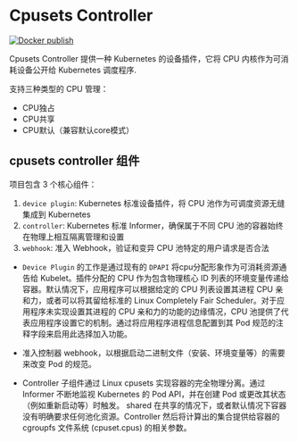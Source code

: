 # Cpusets Controller
[![Docker publish](https://github.com/kubeservice-stack/cpusets-controller/actions/workflows/ci.yml/badge.svg?branch=main)](https://github.com/kubeservice-stack/cpusets-controller/actions/workflows/ci.yml)

Cpusets Controller 提供一种 Kubernetes 的设备插件，它将 CPU 内核作为可消耗设备公开给 Kubernetes 调度程序.

支持三种类型的 CPU 管理：

 - CPU独占
 - CPU共享
 - CPU默认（兼容默认core模式）
 
## cpusets controller 组件

项目包含 3 个核心组件：

1. `device plugin`: Kubernetes 标准设备插件，将 CPU 池作为可调度资源无缝集成到 Kubernetes
2. `controller`: Kubernetes 标准 Informer，确保属于不同 CPU 池的容器始终在物理上相互隔离管理和设置
3. `webhook`: 准入 Webhook，验证和变异 CPU 池特定的用户请求是否合法

* `Device Plugin` 的工作是通过现有的 `DPAPI` 将cpu分配形象作为可消耗资源通告给 Kubelet。插件分配的 CPU 作为包含物理核心 ID 列表的环境变量传递给容器。默认情况下，应用程序可以根据给定的 CPU 列表设置其进程 CPU 亲和力，或者可以将其留给标准的 Linux Completely Fair Scheduler。对于应用程序未实现设置其进程的 CPU 亲和力的功能的边缘情况，CPU 池提供了代表应用程序设置它的机制。通过将应用程序进程信息配置到其 Pod 规范的注释字段来启用此选择加入功能。

* 准入控制器 webhook，以根据启动二进制文件（安装、环境变量等）的需要来改变 Pod 的规范。

* Controller 子组件通过 Linux cpusets 实现容器的完全物理分离。通过 Informer 不断地监视 Kubernetes 的 Pod API，并在创建 Pod 或更改其状态（例如重新启动等）时触发。 shared 在共享的情况下，或者默认情况下容器没有明确要求任何池化资源。Controller 然后将计算出的集合提供给容器的 cgroupfs 文件系统 (cpuset.cpus) 的相关参数。
